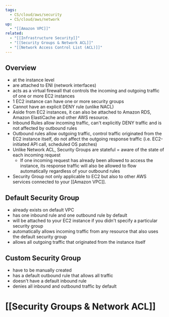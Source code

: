 ```yaml
---
tags:
  - CS/cloud/aws/security
  - CS/cloud/aws/network
up:
  - "[[Amazon VPC]]"
related:
  - "[[Infrastructure Security]]"
  - "[[Security Groups & Network ACL]]"
  - "[[Network Access Control List (ACL)]]"
---
```

## Overview

- at the instance level
- are attached to ENI (network interfaces)
- acts as a virtual firewall that controls the incoming and outgoing traffic of one or more EC2 instances
- 1 EC2 instance can have one or more security groups
- Cannot have an explicit DENY rule (unlike NACL)
- Aside from EC2 instances, it can also be attached to Amazon RDS, Amazon ElastiCache and other AWS resource.
- Inbound Rules allow incoming traffic, can't explicitly DENY traffic and is not affected by outbound rules
- Outbound rules allow outgoing traffic, control traffic originated from the EC2 instance itself, do not affect the outgoing response traffic (i.e. EC2-initiated API call, scheduled OS patches)
- Unlike Network ACL, Security Groups are stateful = aware of the state of each incoming request
	- If one incoming request has already been allowed to access the instance, its response traffic will also be allowed to flow automatically regardless of your outbound rules
- Security Group not only applicable to EC2 but also to other AWS services connected to your [[Amazon VPC]].

## Default Security Group

- already exists on default VPC
- has one inbound rule and one outbound rule by default
- will be attached to your EC2 instance if you didn't specify a particular security group
- automatically allows incoming traffic from any resource that also uses the default security group
- allows all outgoing traffic that originated from the instance itself

## Custom Security Group

- have to be manually created
- has a default outbound rule that allows all traffic
- doesn't have a default inbound rule
- denies all inbound and outbound traffic by default

# [[Security Groups & Network ACL]]
